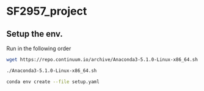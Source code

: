 # SF2957_project

## Setup the env.
Run in the following order
```bash
wget https://repo.continuum.io/archive/Anaconda3-5.1.0-Linux-x86_64.sh

./Anaconda3-5.1.0-Linux-x86_64.sh 

conda env create --file setup.yaml
```
